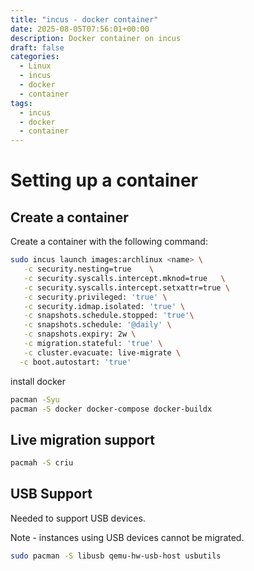 ```yaml
---
title: "incus - docker container"
date: 2025-08-05T07:56:01+00:00
description: Docker container on incus
draft: false
categories:
  - Linux
  - incus
  - docker
  - container
tags:
  - incus
  - docker
  - container
---
```

# Setting up a container


## Create a container

Create a container with the following command:

```bash
sudo incus launch images:archlinux <name> \
   -c security.nesting=true    \
   -c security.syscalls.intercept.mknod=true   \
   -c security.syscalls.intercept.setxattr=true \
   -c security.privileged: 'true' \
   -c security.idmap.isolated: 'true' \
   -c snapshots.schedule.stopped: 'true'\
   -c snapshots.schedule: '@daily' \
   -c snapshots.expiry: 2w \
   -c migration.stateful: 'true' \
   -c cluster.evacuate: live-migrate \
  -c boot.autostart: 'true'
```

install docker

```bash
pacman -Syu
pacman -S docker docker-compose docker-buildx
```


## Live migration support

```bash
pacmah -S criu
```

## USB Support

Needed to support USB devices.  

Note - instances using USB devices cannot be migrated.

```bash
sudo pacman -S libusb qemu-hw-usb-host usbutils
```